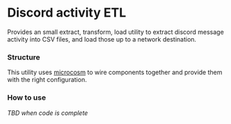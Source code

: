 # Discord activity ETL #

Provides an small extract, transform, load utility to extract discord message activity into CSV files, and load those up to a network destination.

### Structure
This utility uses [microcosm](https://github.com/globality-corp/microcosm) to wire components together and provide them with the right configuration.

### How to use
_TBD when code is complete_
